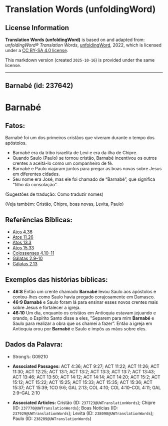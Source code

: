 # Translation Words (unfoldingWord)

## License Information

**Translation Words (unfoldingWord)** is based on and adapted from: _unfoldingWord® Translation Words_, [unfoldingWord](https://unfoldingword.org/utw), 2022, which is licensed under a [CC BY-SA 4.0 license](https://creativecommons.org/licenses/by-sa/4.0/legalcode.en).

This markdown version (created `2025-10-16`) is provided under the same license.



--------------------------------

## Barnabé (id: 237642)

Barnabé
=======

Fatos:
------

Barnabé foi um dos primeiros cristãos que viveram durante o tempo dos apóstolos.

* Barnabé era da tribo israelita de Levi e era da ilha de Chipre.
* Quando Saulo (Paulo) se tornou cristão, Barnabé incentivou os outros crentes a aceitá\-lo como um companheiro de fé.
* Barnabé e Paulo viajaram juntos para pregar as boas novas sobre Jesus em diferentes cidades.
* Seu nome era José, mas ele foi chamado de “Barnabé”, que significa “filho da consolação”.

(Sugestões de tradução: Como traduzir nomes)

(Veja também: Cristão, Chipre, boas novas, Levita, Paulo)

Referências Bíblicas:
---------------------

* [Atos 4\.36](https://ref.ly/Acts4:36)
* [Atos 11\.26](https://ref.ly/Acts11:26)
* [Atos 13\.3](https://ref.ly/Acts13:3)
* [Atos 15\.33](https://ref.ly/Acts15:33)
* [Colossenses 4\.10–11](https://ref.ly/Col4:10-Col4:11)
* [Gálatas 2\.9–10](https://ref.ly/Gal2:9-Gal2:10)
* [Gálatas 2\.13](https://ref.ly/Gal2:13)

Exemplos das histórias bíblicas:
--------------------------------

* **46:8** Então um crente chamado **Barnabé** levou Saulo aos apóstolos e contou\-lhes como Saulo havia pregado corajosamente em Damasco.
* **46:9** **Barnabé** e Saulo foram lá para ensinar esses novos crentes mais sobre Jesus e fortalecer a igreja.
* **46:10** Um dia, enquanto os cristãos em Antioquia estavam jejuando e orando, o Espírito Santo disse a eles, "Separem para mim **Barnabé** e Saulo para realizar a obra que os chamei a fazer”. Então a igreja em Antioquia orou por **Barnabé** e Saulo e impôs as mãos sobre eles.

Dados da Palavra:
-----------------

* Strong’s: G09210

* **Associated Passages:** ACT 4:36; ACT 9:27; ACT 11:22; ACT 11:26; ACT 11:30; ACT 12:25; ACT 13:1; ACT 13:2; ACT 13:3; ACT 13:7; ACT 13:43; ACT 13:46; ACT 13:50; ACT 14:12; ACT 14:14; ACT 14:20; ACT 15:2; ACT 15:12; ACT 15:22; ACT 15:25; ACT 15:33; ACT 15:35; ACT 15:36; ACT 15:37; ACT 15:39; 1CO 9:6; GAL 2:13; COL 4:10; COL 4:10–COL 4:11; GAL 2:9–GAL 2:10
* **Associated Articles:** Cristão (ID: `237723@UWTranslationWords`); Chipre (ID: `237770@UWTranslationWords`); Boas Notícias (ID: `237929@UWTranslationWords`); Levita (ID: `238098@UWTranslationWords`); Paulo (ID: `238209@UWTranslationWords`)

